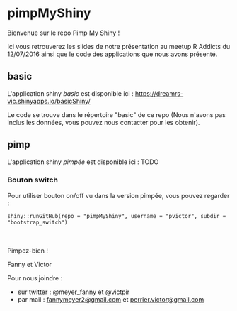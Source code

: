 # pimpMyShiny

Bienvenue sur le repo Pimp My Shiny !

Ici vous retrouverez les slides de notre présentation au meetup R Addicts du 12/07/2016 ainsi que le code des applications que nous avons présenté.

## basic
L'application shiny *basic* est disponible ici :  https://dreamrs-vic.shinyapps.io/basicShiny/

Le code se trouve dans le répertoire "basic" de ce repo (Nous n'avons pas inclus les données, vous pouvez nous contacter pour les obtenir).


## pimp
L'application shiny *pimpée* est disponible ici : TODO


### Bouton switch
Pour utiliser bouton on/off vu dans la version pimpée, vous pouvez regarder :

```{r}
shiny::runGitHub(repo = "pimpMyShiny", username = "pvictor", subdir = "bootstrap_switch")
```


<br>
<br>
Pimpez-bien !

Fanny et Victor


Pour nous joindre :

* sur twitter : @meyer_fanny et @victpir
* par mail : fannymeyer2@gmail.com et perrier.victor@gmail.com


